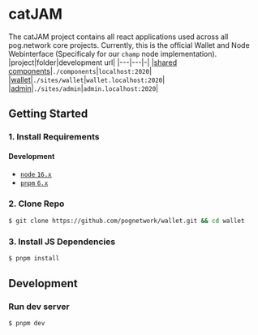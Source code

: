 # catJAM

The catJAM project contains all react applications used across all pog.network core projects.
Currently, this is the official Wallet and Node Webinterface (Specificaly for our `champ` node implementation).
|project|folder|development url|
|---|---|-|
|[shared components](#)|`./components`|`localhost:2020`|
|[wallet](./sites/wallet/README.md)|`./sites/wallet`|`wallet.localhost:2020`|
|[admin](./sites/admin/README.md)|`./sites/admin`|`admin.localhost:2020`|

## Getting Started

### 1. Install Requirements

#### Development

- [`node` `16.x`](https://nodejs.org/en/)
- [`pnpm` `6.x`](https://pnpm.io/installation)

### 2. Clone Repo

```bash
$ git clone https://github.com/pognetwork/wallet.git && cd wallet
```

### 3. Install JS Dependencies

```bash
$ pnpm install
```

## Development

### Run dev server

```bash
$ pnpm dev
```
